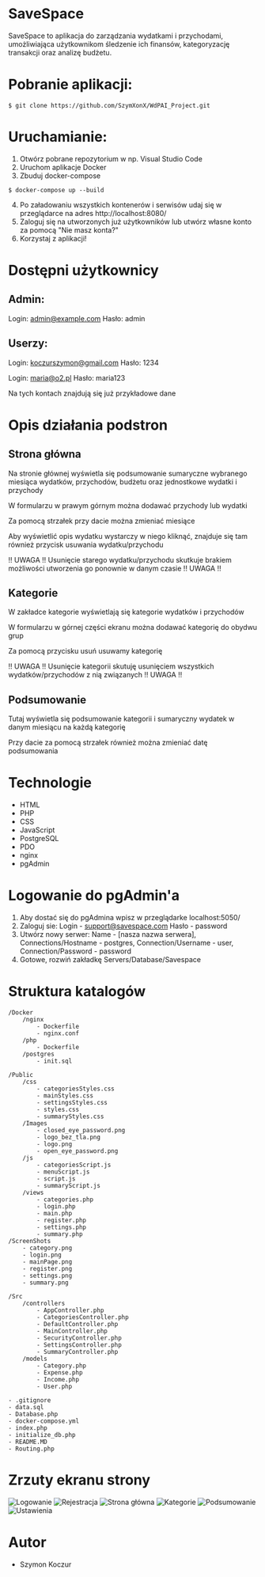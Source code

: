 # SaveSpace
SaveSpace to aplikacja do zarządzania wydatkami i przychodami, umożliwiająca użytkownikom śledzenie ich finansów, kategoryzację transakcji oraz analizę budżetu.

# Pobranie aplikacji:
```
$ git clone https://github.com/SzymXonX/WdPAI_Project.git
```

# Uruchamianie:
1. Otwórz pobrane repozytorium w np. Visual Studio Code
2. Uruchom aplikacje Docker
3. Zbuduj docker-compose
```
$ docker-compose up --build
```
4. Po załadowaniu wszystkich kontenerów i serwisów udaj się w przeglądarce na adres http://localhost:8080/
5. Zaloguj się na utworzonych już użytkowników lub utwórz własne konto za pomocą "Nie masz konta?"
6. Korzystaj z aplikacji! 

# Dostępni użytkownicy
## Admin:
Login: admin@example.com
Hasło: admin

## Userzy:
Login: koczurszymon@gmail.com
Hasło: 1234

Login: maria@o2.pl
Hasło: maria123

Na tych kontach znajdują się już przykładowe dane

# Opis działania podstron
## Strona główna
Na stronie głównej wyświetla się podsumowanie sumaryczne wybranego miesiąca wydatków, przychodów, budżetu oraz jednostkowe wydatki i przychody

W formularzu w prawym górnym można dodawać przychody lub wydatki

Za pomocą strzałek przy dacie można zmieniać miesiące

Aby wyświetlić opis wydatku wystarczy w niego kliknąć, 
znajduje się tam również przycisk usuwania wydatku/przychodu

!! UWAGA !! Usunięcie starego wydatku/przychodu skutkuje brakiem możliwości utworzenia go ponownie w danym czasie !! UWAGA !!

## Kategorie
W zakładce kategorie wyświetlają się kategorie wydatków i przychodów

W formularzu w górnej części ekranu można dodawać kategorię do obydwu grup

Za pomocą przycisku usuń usuwamy kategorię 

!! UWAGA !! Usunięcie kategorii skutuję usunięciem wszystkich wydatków/przychodów z nią związanych !! UWAGA !!

## Podsumowanie
Tutaj wyświetla się podsumowanie kategorii i sumaryczny wydatek w danym miesiącu na każdą kategorię

Przy dacie za pomocą strzałek również można zmieniać datę podsumowania

# Technologie
- HTML
- PHP
- CSS
- JavaScript
- PostgreSQL
- PDO
- nginx
- pgAdmin

# Logowanie do pgAdmin'a
1. Aby dostać się do pgAdmina wpisz w przeglądarke localhost:5050/
2. Zaloguj sie: Login - support@savespace.com    Hasło - password
3. Utwórz nowy serwer: 
Name - [nasza nazwa serwera], 
Connections/Hostname - postgres, 
Connection/Username - user,
Connection/Password - password
4. Gotowe, rozwiń zakładkę Servers/Database/Savespace

# Struktura katalogów
```
/Docker
    /nginx
        - Dockerfile
        - nginx.conf
    /php
        - Dockerfile
    /postgres
        - init.sql

/Public
    /css
        - categoriesStyles.css
        - mainStyles.css
        - settingsStyles.css
        - styles.css
        - summaryStyles.css
    /Images
        - closed_eye_password.png
        - logo_bez_tla.png
        - logo.png
        - open_eye_password.png
    /js
        - categoriesScript.js
        - menuScript.js
        - script.js
        - summaryScript.js
    /views
        - categories.php
        - login.php
        - main.php
        - register.php
        - settings.php
        - summary.php
/ScreenShots
    - category.png
    - login.png
    - mainPage.png
    - register.png
    - settings.png
    - summary.png

/Src
    /controllers
        - AppController.php
        - CategoriesController.php
        - DefaultController.php
        - MainController.php
        - SecurityController.php
        - SettingsController.php
        - SummaryController.php
    /models
        - Category.php
        - Expense.php
        - Income.php
        - User.php

- .gitignore
- data.sql
- Database.php
- docker-compose.yml
- index.php
- initialize_db.php
- README.MD
- Routing.php
```
# Zrzuty ekranu strony
![Logowanie](ScreenShots/login.png)
![Rejestracja](ScreenShots/register.png)
![Strona główna](ScreenShots/mainPage.png)
![Kategorie](ScreenShots/category.png)
![Podsumowanie](ScreenShots/summary.png)
![Ustawienia](ScreenShots/settings.png)


# Autor
- Szymon Koczur
